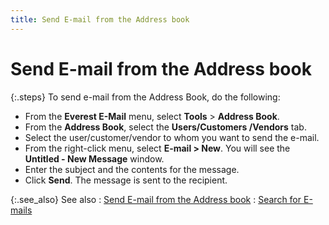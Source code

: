 ```yaml
---
title: Send E-mail from the Address book
---
```


# Send E-mail from the Address book


{:.steps}
To send e-mail from the Address Book, do  the following:

- From the **Everest E-Mail** menu, select **Tools**  > **Address Book**.
- From the **Address Book**, select the **Users/Customers 
 /Vendors** tab.
- Select the  user/customer/vendor to whom you want to send the e-mail.
- From the right-click  menu, select **E-mail &gt; New**.  You will see the **Untitled - New Message** window.
- Enter the subject  and the contents for the message.
- Click **Send**. The message is sent to the recipient.



{:.see_also}
See also
: [Send  E-mail from the Address book]({{site.eml_baseurl}}/use-address-book/send_e_mail_from_the_address_book.html)
: [Search for E-mails]({{site.eml_baseurl}}/use-everest-e-mail/search_for_e_mails.html)
